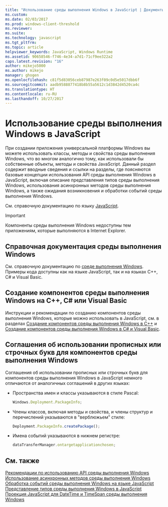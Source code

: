 ```yaml
---
title: "Использование среды выполнения Windows в JavaScript | Документы Майкрософт"
ms.custom: 
ms.date: 02/03/2017
ms.prod: windows-client-threshold
ms.reviewer: 
ms.suite: 
ms.technology: javascript
ms.tgt_pltfrm: 
ms.topic: article
helpviewer_keywords: JavaScript, Windows Runtime
ms.assetid: 90658546-f746-4e34-a7d1-71cf9ee322a2
caps.latest.revision: "16"
author: mikejo5000
ms.author: mikejo
manager: ghogen
ms.openlocfilehash: c81f5d83056ceb87987e263f09c0d5e5017dbb6f
ms.sourcegitcommit: aadb9588877418b8b55a5612c1d3842d4520ca4c
ms.translationtype: HT
ms.contentlocale: ru-RU
ms.lasthandoff: 10/27/2017
---
```

# <a name="using-the-windows-runtime-in-javascript"></a>Использование среды выполнения Windows в JavaScript
При создании приложения универсальной платформы Windows вы можете использовать классы, методы и свойства среды выполнения Windows, что во многом аналогично тому, как использовали бы собственные объекты, методы и свойства JavaScript. Данный раздел содержит вводные сведения и ссылки на разделы, где поясняются базовые концепции использования API среды выполнения Windows в JavaScript, включая описание представления типов среды выполнения Windows, использования асинхронных методов среды выполнения Windows, а также ожидания возникновения и обработки событий среды выполнения Windows.  
  
 См. справочную документацию по языку [JavaScript](../javascript/javascript-language-reference.md).  
  
> [!IMPORTANT]
>  Компоненты среды выполнения Windows недоступны тем приложениям, которые выполняются в Internet Explorer.  
  
## <a name="windows-runtime-reference-documentation"></a>Справочная документация среды выполнения Windows  
 См. справочную документацию по [среде выполнения Windows](https://msdn.microsoft.com/en-us/library/windows/apps/br211377.aspx). Примеры кода доступны как на языке JavaScript, так и на языках C++, C# и Visual Basic.  
  
## <a name="writing-windows-runtime-components-in-c-c-or-visual-basic"></a>Создание компонентов среды выполнения Windows на C++, C# или Visual Basic  
 Инструкции и рекомендации по созданию компонентов среды выполнения Windows, которые можно использовать в JavaScript, см. в разделах [Создание компонентов среды выполнения Windows в C++](/windows/uwp/winrt-components/creating-windows-runtime-components-in-cpp) и [Создание компонентов среды выполнения Windows в C# и Visual Basic](/windows/uwp/winrt-components/creating-windows-runtime-components-in-csharp-and-visual-basic).  
  
## <a name="casing-conventions-with-windows-runtime-features"></a>Соглашения об использовании прописных или строчных букв для компонентов среды выполнения Windows  
 Соглашения об использовании прописных или строчных букв для компонентов среды выполнения Windows в JavaScript немного отличаются от аналогичных соглашений в других языках:  
  
-   Пространства имен и классы указываются в стиле Pascal:  
  
    ```JavaScript  
    Windows.Deployment.PackageInfo;  
    ```  
  
-   Члены классов, включая методы и свойства, и члены структур и перечислений указываются в "верблюжьем" стиле:  
  
    ```JavaScript  
    Deployment.PackageInfo.createPackage();  
    ```  
  
-   Имена событий указываются в нижнем регистре:  
  
    ```JavaScript  
    dataTransferManager.ontargetapplicationchosen;  
    ```  
  
## <a name="see-also"></a>См. также  
 [Рекомендации по использованию API среды выполнения Windows](../jswinrt/considerations-when-using-the-windows-runtime-api.md)   
 [Использование асинхронных методов среды выполнения Windows](../jswinrt/using-windows-runtime-asynchronous-methods.md)   
 [Обработка событий среды выполнения Windows на языке JavaScript](../jswinrt/handling-windows-runtime-events-in-javascript.md)   
 [Представление типов среды выполнения Windows в JavaScript](../jswinrt/javascript-representation-of-windows-runtime-types.md)   
 [Проекция JavaScript для DateTime и TimeSpan среды выполнения Windows](../jswinrt/windows-runtime-datetime-and-timespan-representations.md)